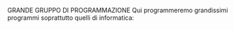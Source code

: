 GRANDE GRUPPO DI PROGRAMMAZIONE
Qui programmeremo grandissimi programmi soprattutto quelli di informatica:
